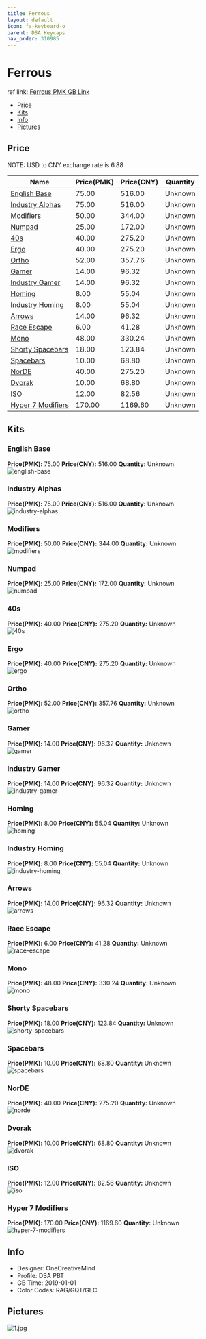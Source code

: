 ```yaml
---
title: Ferrous 
layout: default
icon: fa-keyboard-o
parent: DSA Keycaps
nav_order: 310985
---
```


# Ferrous 

ref link: [Ferrous PMK GB Link](https://pimpmykeyboard.com/dsa-ferrous-keyset/)  

* [Price](#price)  
* [Kits](#kits)  
* [Info](#info)  
* [Pictures](#pictures)  


## Price  
NOTE: USD to CNY exchange rate is 6.88

| Name          | Price(PMK)    |  Price(CNY) | Quantity |
| ------------- | ------------ |  ---------- | -------- |
|[English Base](#english-base)|75.00|516.00|Unknown|
|[Industry Alphas](#industry-alphas)|75.00|516.00|Unknown|
|[Modifiers](#modifiers)|50.00|344.00|Unknown|
|[Numpad](#numpad)|25.00|172.00|Unknown|
|[40s](#40s)|40.00|275.20|Unknown|
|[Ergo](#ergo)|40.00|275.20|Unknown|
|[Ortho](#ortho)|52.00|357.76|Unknown|
|[Gamer](#gamer)|14.00|96.32|Unknown|
|[Industry Gamer](#industry-gamer)|14.00|96.32|Unknown|
|[Homing](#homing)|8.00|55.04|Unknown|
|[Industry Homing](#industry-homing)|8.00|55.04|Unknown|
|[Arrows](#arrows)|14.00|96.32|Unknown|
|[Race Escape](#race-escape)|6.00|41.28|Unknown|
|[Mono](#mono)|48.00|330.24|Unknown|
|[Shorty Spacebars](#shorty-spacebars)|18.00|123.84|Unknown|
|[Spacebars](#spacebars)|10.00|68.80|Unknown|
|[NorDE](#norde)|40.00|275.20|Unknown|
|[Dvorak](#dvorak)|10.00|68.80|Unknown|
|[ISO](#iso)|12.00|82.56|Unknown|
|[Hyper 7 Modifiers](#hyper-7-modifiers)|170.00|1169.60|Unknown|


## Kits  
### English Base  
**Price(PMK):** 75.00    **Price(CNY):** 516.00    **Quantity:** Unknown  
<img src="{{ 'assets/images/dsa-keycaps/ferrous/kits_pics/english-base.jpg' | relative_url }}" alt="english-base" class="image featured">

### Industry Alphas  
**Price(PMK):** 75.00    **Price(CNY):** 516.00    **Quantity:** Unknown  
<img src="{{ 'assets/images/dsa-keycaps/ferrous/kits_pics/industry-alphas.jpg' | relative_url }}" alt="industry-alphas" class="image featured">

### Modifiers  
**Price(PMK):** 50.00    **Price(CNY):** 344.00    **Quantity:** Unknown  
<img src="{{ 'assets/images/dsa-keycaps/ferrous/kits_pics/modifiers.jpg' | relative_url }}" alt="modifiers" class="image featured">

### Numpad  
**Price(PMK):** 25.00    **Price(CNY):** 172.00    **Quantity:** Unknown  
<img src="{{ 'assets/images/dsa-keycaps/ferrous/kits_pics/numpad.jpg' | relative_url }}" alt="numpad" class="image featured">

### 40s  
**Price(PMK):** 40.00    **Price(CNY):** 275.20    **Quantity:** Unknown  
<img src="{{ 'assets/images/dsa-keycaps/ferrous/kits_pics/40s.jpg' | relative_url }}" alt="40s" class="image featured">

### Ergo  
**Price(PMK):** 40.00    **Price(CNY):** 275.20    **Quantity:** Unknown  
<img src="{{ 'assets/images/dsa-keycaps/ferrous/kits_pics/ergo.jpg' | relative_url }}" alt="ergo" class="image featured">

### Ortho  
**Price(PMK):** 52.00    **Price(CNY):** 357.76    **Quantity:** Unknown  
<img src="{{ 'assets/images/dsa-keycaps/ferrous/kits_pics/ortho.jpg' | relative_url }}" alt="ortho" class="image featured">

### Gamer  
**Price(PMK):** 14.00    **Price(CNY):** 96.32    **Quantity:** Unknown  
<img src="{{ 'assets/images/dsa-keycaps/ferrous/kits_pics/gamer.jpg' | relative_url }}" alt="gamer" class="image featured">

### Industry Gamer  
**Price(PMK):** 14.00    **Price(CNY):** 96.32    **Quantity:** Unknown  
<img src="{{ 'assets/images/dsa-keycaps/ferrous/kits_pics/industry-gamer.jpg' | relative_url }}" alt="industry-gamer" class="image featured">

### Homing  
**Price(PMK):** 8.00    **Price(CNY):** 55.04    **Quantity:** Unknown  
<img src="{{ 'assets/images/dsa-keycaps/ferrous/kits_pics/homing.jpg' | relative_url }}" alt="homing" class="image featured">

### Industry Homing  
**Price(PMK):** 8.00    **Price(CNY):** 55.04    **Quantity:** Unknown  
<img src="{{ 'assets/images/dsa-keycaps/ferrous/kits_pics/industry-homing.jpg' | relative_url }}" alt="industry-homing" class="image featured">

### Arrows  
**Price(PMK):** 14.00    **Price(CNY):** 96.32    **Quantity:** Unknown  
<img src="{{ 'assets/images/dsa-keycaps/ferrous/kits_pics/arrows.jpg' | relative_url }}" alt="arrows" class="image featured">

### Race Escape  
**Price(PMK):** 6.00    **Price(CNY):** 41.28    **Quantity:** Unknown  
<img src="{{ 'assets/images/dsa-keycaps/ferrous/kits_pics/race-escape.jpg' | relative_url }}" alt="race-escape" class="image featured">

### Mono  
**Price(PMK):** 48.00    **Price(CNY):** 330.24    **Quantity:** Unknown  
<img src="{{ 'assets/images/dsa-keycaps/ferrous/kits_pics/mono.jpg' | relative_url }}" alt="mono" class="image featured">

### Shorty Spacebars  
**Price(PMK):** 18.00    **Price(CNY):** 123.84    **Quantity:** Unknown  
<img src="{{ 'assets/images/dsa-keycaps/ferrous/kits_pics/shorty-spacebars.jpg' | relative_url }}" alt="shorty-spacebars" class="image featured">

### Spacebars  
**Price(PMK):** 10.00    **Price(CNY):** 68.80    **Quantity:** Unknown  
<img src="{{ 'assets/images/dsa-keycaps/ferrous/kits_pics/spacebars.jpg' | relative_url }}" alt="spacebars" class="image featured">

### NorDE  
**Price(PMK):** 40.00    **Price(CNY):** 275.20    **Quantity:** Unknown  
<img src="{{ 'assets/images/dsa-keycaps/ferrous/kits_pics/norde.jpg' | relative_url }}" alt="norde" class="image featured">

### Dvorak  
**Price(PMK):** 10.00    **Price(CNY):** 68.80    **Quantity:** Unknown  
<img src="{{ 'assets/images/dsa-keycaps/ferrous/kits_pics/dvorak.jpg' | relative_url }}" alt="dvorak" class="image featured">

### ISO  
**Price(PMK):** 12.00    **Price(CNY):** 82.56    **Quantity:** Unknown  
<img src="{{ 'assets/images/dsa-keycaps/ferrous/kits_pics/iso.jpg' | relative_url }}" alt="iso" class="image featured">

### Hyper 7 Modifiers  
**Price(PMK):** 170.00    **Price(CNY):** 1169.60    **Quantity:** Unknown  
<img src="{{ 'assets/images/dsa-keycaps/ferrous/kits_pics/hyper-7-modifiers.jpg' | relative_url }}" alt="hyper-7-modifiers" class="image featured">


## Info  
* Designer: OneCreativeMind  
* Profile: DSA PBT 
* GB Time: 2019-01-01  
* Color Codes: RAG/GQT/GEC   


## Pictures  
<img src="{{ 'assets/images/dsa-keycaps/ferrous/rendering_pics/1.jpg' | relative_url }}" alt="1.jpg" class="image featured">
